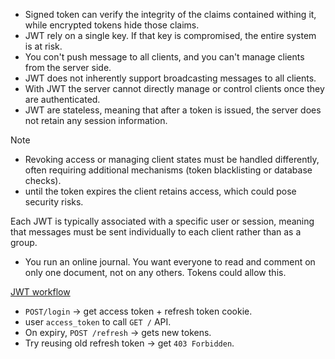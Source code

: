 - Signed token can verify the integrity of the claims contained withing it, while encrypted tokens hide those claims.
- JWT rely on a single key. If that key is compromised, the entire system is at risk.
- You con't push message to all clients, and you can't manage clients from the server side.
- JWT does not inherently support broadcasting messages to all clients.
- With JWT the server cannot directly manage or control clients once they are authenticated.
- JWT are stateless, meaning that after a token is issued, the server does not retain any session information.

> [!NOTE] 
>  - Revoking access or managing client states must be handled differently, often requiring additional mechanisms (token blacklisting or database checks).
>  - until the token expires the client retains access, which could pose security risks.

Each JWT is typically associated with a specific user or session, meaning that messages must be sent individually to each client rather than as a group.
- You run an online journal. You want everyone to read and comment on only one document, not on any others. Tokens could allow this.

[JWT workflow](https://datatracker.ietf.org/doc/html/draft-ietf-oauth-security-topics#section-4.12)
- `POST/login` -> get access token + refresh token cookie.
- user `access_token` to call `GET /` API.
- On expiry, `POST /refresh` -> gets new tokens.
- Try reusing old refresh token -> get `403 Forbidden`.
